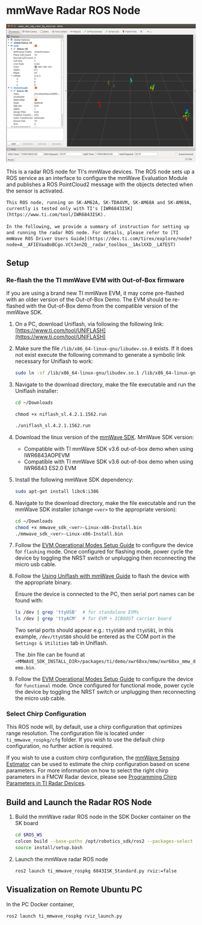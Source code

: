 mmWave Radar ROS Node
========================

![](radar_driver_node_rviz.png)
<br />


This is a radar ROS node for TI's mmWave devices. The ROS node sets up a ROS service as an interface to configure the mmWave Evaluation Module and publishes a ROS PointCloud2 message with the objects detected when the sensor is activated.

```{note}
This ROS node, running on SK-AM62A, SK-TDA4VM, SK-AM68A and SK-AM69A, currently is tested only with TI's [IWR6843ISK](https://www.ti.com/tool/IWR6843ISK).

In the following, we provide a summary of instruction for setting up and running the radar ROS node. For details, please refer to [TI mmWave ROS Driver Users Guide](https://dev.ti.com/tirex/explore/node?node=A__AFIEVaaBoBCgo.VCtJenZQ__radar_toolbox__1AslXXD__LATEST)
```

## Setup

### Re-flash the the TI mmWave EVM with Out-of-Box firmware

If you are using a brand new TI mmWave EVM, it may come pre-flashed with an older version of the Out-of-Box Demo. The EVM should be re-flashed with the Out-of-Box demo from the compatible version of the mmWave SDK.

1. On a PC, download Uniflash, via following the following link: [https://www.ti.com/tool/UNIFLASH](https://www.ti.com/tool/UNIFLASH)


2. Make sure the file `/lib/x86_64-linux-gnu/libudev.so.0` exists. If it does not exist execute the following command to generate a symbolic link necessary for Uniflash to work:
    ```sh
    sudo ln -sf /lib/x86_64-linux-gnu/libudev.so.1 /lib/x86_64-linux-gnu/libudev.so.0
    ```

3. Navigate to the download directory, make the file executable and run the Uniflash installer:
    ```sh
    cd ~/Downloads
    ```
    ```
    chmod +x niflash_sl.4.2.1.1562.run
    ```
    ```sh
    ./uniflash_sl.4.2.1.1562.run
    ```

4. Download the linux version of the [mmWave SDK](https://www.ti.com/tool/mmwave-sdk). MmWave SDK version:
    - Compatible with TI mmWave SDK v3.6 out-of-box demo when using IWR6843AOPEVM
    - Compatible with TI mmWave SDK v3.6 out-of-box demo when using IWR6843 ES2.0 EVM

5. Install the following mmWave SDK dependency:
    ```sh
    sudo apt-get install libc6:i386
    ```

6. Navigate to the download directory, make the file executable and run the mmWave SDK installer (change `<ver>` to the appropriate version):
    ```sh
    cd ~/Downloads
    chmod +x mmwave_sdk_<ver>-Linux-x86-Install.bin
    ./mmwave_sdk_<ver>-Linux-x86-Install.bin
    ```

7. Follow the [EVM Operational Modes Setup Guide](https://dev.ti.com/tirex/explore/node?node=A__ACzleIuZ4g1GuBmtlq-cGg__com.ti.mmwave_industrial_toolbox__VLyFKFf__LATEST) to configure the device for `flashing` mode. Once configured for flashing mode, power cycle the device by toggling the NRST switch or unplugging then reconnecting the micro usb cable.

8. Follow the [Using Uniflash with mmWave Guide](https://dev.ti.com/tirex/explore/node?node=AGuT13c2cuwxqZKfpyurBQ__VLyFKFf__LATEST) to flash the device with the appropriate binary.

    Ensure the device is connected to the PC, then serial port names can be found with:
    ```sh
    ls /dev | grep 'ttyUSB'  # for standalone EVMs
    ls /dev | grep 'ttyACM'  # for EVM + ICBOOST carrier board
    ```

    Two serial ports should appear e.g.: `ttyUSB0` and `ttyUSB1`, in this example, `/dev/ttyUSB0` should be entered as the COM port in the `Settings & Utilities` tab in Uniflash.

    The .bin file can be found at `<MMWAVE_SDK_INSTALL_DIR>/packages/ti/demo/xwr68xx/mmw/xwr68xx_mmw_demo.bin`.


9. Follow the [EVM Operational Modes Setup Guide](https://dev.ti.com/tirex/explore/node?node=AMLjV2I4hAEEwpYRfP2okA__VLyFKFf__LATEST) to configure the device for `functional` mode. Once configured for functional mode, power cycle the device by toggling the NRST switch or unplugging then reconnecting the micro usb cable.

### Select Chirp Configuration

This ROS node will, by default, use a chirp configuration that optimizes range resolution. The configuration file is located under `ti_mmwave_rospkg/cfg` folder.
If you wish to use the default chirp configuration, no further action is required.

If you wish to use a custom chirp configuration, the [mmWave Sensing Estimator](https://dev.ti.com/gallery/view/mmwave/mmWaveSensingEstimator/ver/2.3.0/) can be used to estimate the chirp configuration based on scene parameters. For more information on how to select the right chirp parameters in a FMCW Radar device, please see [Programming Chirp Parameters in TI Radar Devices](https://www.ti.com/lit/an/swra553a/swra553a.pdf).

## Build and Launch the Radar ROS Node

1. Build the mmWave radar ROS node in the SDK Docker container on the SK board
    ```sh
    cd $ROS_WS
    colcon build --base-paths /opt/robotics_sdk/ros2 --packages-select ti_mmwave_rospkg
    source install/setup.bash
    ```

2. Launch the mmWave radar ROS node
    ```sh
    ros2 launch ti_mmwave_rospkg 6843ISK_Standard.py rviz:=false
    ```

## Visualization on Remote Ubuntu PC

In the PC Docker container,
```sh
ros2 launch ti_mmwave_rospkg rviz_launch.py
```
